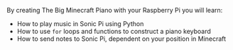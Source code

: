 By creating The Big Minecraft Piano with your Raspberry Pi you will learn:

- How to play music in Sonic Pi using Python
- How to use `for` loops and functions to construct a piano keyboard
- How to send notes to Sonic Pi, dependent on your position in Minecraft

